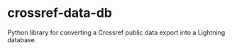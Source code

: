 # crossref-data-db
Python library for converting a Crossref public data export into a Lightning database.
